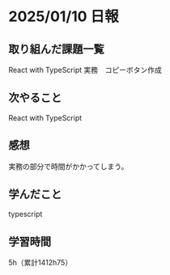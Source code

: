 # 2025/01/10 日報
## 取り組んだ課題一覧
React with TypeScript
実務　コピーボタン作成

## 次やること
React with TypeScript


## 感想
実務の部分で時間がかかってしまう。


## 学んだこと
typescript


## 学習時間
5h（累計1412h75）
